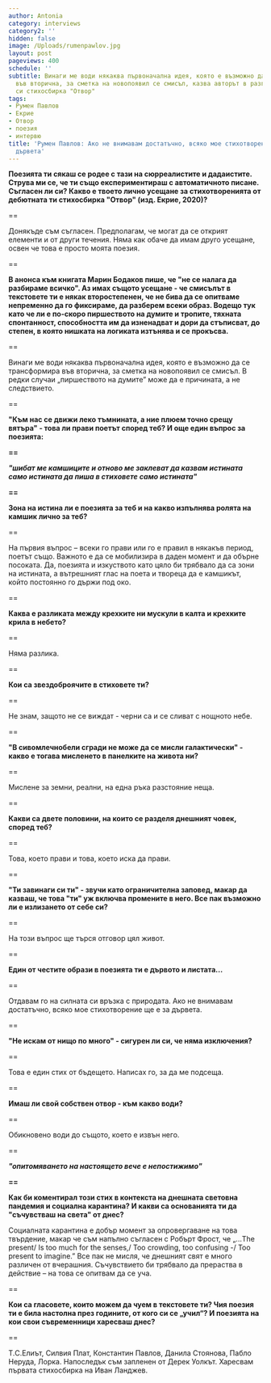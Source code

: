 ```yaml
---
author: Antonia
category: interviews
category2: ''
hidden: false
image: /Uploads/rumenpawlov.jpg
layout: post
pageviews: 400
schedule: ''
subtitle: Винаги ме води някаква първоначална идея, която е възможно да се трансформира
  във вторична, за сметка на новопоявил се смисъл, казва авторът в разговор за дебютната
  си стихосбирка "Отвор"
tags:
- Румен Павлов
- Екрие
- Отвор
- поезия
- интервю
title: 'Румен Павлов: Ако не внимавам достатъчно, всяко мое стихотворение ще е за
  дървета'
---
```


**Поезията ти сякаш се родее с тази на сюрреалистите и дадаистите. Струва ми се, че ти също експериментираш с автоматичното писане. Съгласен ли си? Какво е твоето лично усещане за стихотворенията от дебютната ти стихосбирка "Отвор" (изд. Екрие, 2020)?** 

\==

Донякъде съм съгласен. Предполагам, че могат да се открият елементи и от други течения. Няма как обаче да имам друго усещане, освен че това е просто моята поезия.

\==

**В анонса към книгата Марин Бодаков пише, че "не се налага да разбираме всичко". Аз имах същото усещане - че смисълът в текстовете ти е някак второстепенен, че не бива да се опитваме непременно да го фиксираме, да разберем всеки образ. Водещо тук като че ли е по-скоро пиршеството на думите и тропите, тяхната спонтанност, способността им да изненадват и дори да стъписват, до степен, в която нишката на логиката изтънява и се прокъсва.**

\==

Винаги ме води някаква първоначална идея, която е възможно да се трансформира във вторична, за сметка на новопоявил се смисъл. В редки случаи „пиршеството на думите”  може да е причината, а не следствието.

\==

**"Към нас се движи леко тъмнината, а ние плюем точно срещу вятъра" - това ли прави поетът според теб? И още един въпрос за поезията:**

**\==**

***"шибат ме камшиците
и отново ме заклеват
да казвам истината само истината
да пиша в стиховете само истината"*** 

**\==**

**Зона на истина ли е поезията за теб и на какво изпълнява ролята на камшик лично за теб?**

\==

На първия въпрос – всеки го прави или го е правил в някакъв период, поетът също. Важното е да се мобилизира в даден момент и да обърне посоката. Да, поезията и изкуството като цяло би трябвало да са зони на истината, а вътрешният глас на поета и твореца да е камшикът, който постоянно го държи под око.

\==

**Каква е разликата между крехките ни мускули в калта и крехките крила в небето?**

\==

Няма разлика.

\==

**Кои са звездоброячите в стиховете ти?**

\==

Не знам, защото не се виждат - черни са и се сливат с нощното небе.

\==

**"В сивомлечнобели сгради не може да се мисли галактически" - какво е тогава мисленето в панелките на живота ни?**

\==

Мислене за земни, реални, на една ръка разстояние неща.

\==

**Какви са двете половини, на които се разделя днешният човек, според теб?**

\==

Това, което прави и това, което иска да прави.

\==

**"Ти завинаги си ти" - звучи като ограничителна заповед, макар да казваш, че това "ти" уж включва промените в него. Все пак възможно ли е излизането от себе си?**

\==

На този въпрос ще търся отговор цял живот.

\==

**Един от честите образи в поезията ти е дървото и листата...**

\==

Отдавам го на силната си връзка с природата. Ако не внимавам достатъчно, всяко мое стихотворение ще е за дървета.

\==

**"Не искам от нищо по много" - сигурен ли си, че няма изключения?**

\==

Това е един стих от бъдещето. Написах го, за да ме подсеща.

\==

**Имаш ли свой собствен отвор - към какво води?**

\==

Обикновено води до същото, което е извън него.

\==

***"опитомяването
на настоящето
вече е
непостижимо"*** 

**\==**

**Как би коментирал този стих в контекста на днешната световна пандемия и социална карантина? И какви са основанията ти да "съчувстваш на света" от днес?**

Социалната карантина е добър момент за опровергаване на това твърдение, макар че съм напълно съгласен с Робърт Фрост, че „...The present/ Is too much for the senses,/ Too crowding, too confusing -/ Too present to imagine.” Все пак не мисля, че днешният свят е много различен от вчерашния. Съчувствието би трябвало да прераства в действие – на това се опитвам да се уча.

\==

**Кои са гласовете, които можем да чуем в текстовете ти? Чия поезия ти е била настолна през годините, от кого си се „учил“? И поезията на кои свои съвременници харесваш днес?**

\==

T.С.Елиът, Силвия Плат, Константин Павлов, Данила Стоянова, Пабло Неруда, Лорка. Напоследък съм запленен от Дерек Уолкът. Харесвам първата стихосбирка на Иван Ланджев.